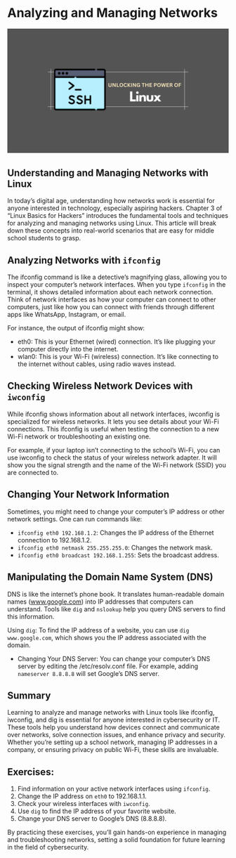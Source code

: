 # Analyzing and Managing Networks

![image](./img/linux-101.png)

## Understanding and Managing Networks with Linux
In today’s digital age, understanding how networks work is essential for anyone interested in technology, especially aspiring hackers. Chapter 3 of “Linux Basics for Hackers” introduces the fundamental tools and techniques for analyzing and managing networks using Linux. This article will break down these concepts into real-world scenarios that are easy for middle school students to grasp.

## Analyzing Networks with `ifconfig`
The ifconfig command is like a detective’s magnifying glass, allowing you to inspect your computer’s network interfaces. When you type `ifconfig` in the terminal, it shows detailed information about each network connection. Think of network interfaces as how your computer can connect to other computers, just like how you can connect with friends through different apps like WhatsApp, Instagram, or email.

For instance, the output of ifconfig might show:
- eth0: This is your Ethernet (wired) connection. It’s like plugging your computer directly into the internet.
- wlan0: This is your Wi-Fi (wireless) connection. It’s like connecting to the internet without cables, using radio waves instead.

## Checking Wireless Network Devices with `iwconfig`
While ifconfig shows information about all network interfaces, iwconfig is specialized for wireless networks. It lets you see details about your Wi-Fi connections. This ifconfig is useful when testing the connection to a new Wi-Fi network or troubleshooting an existing one.

For example, if your laptop isn’t connecting to the school’s Wi-Fi, you can use iwconfig to check the status of your wireless network adapter. It will show you the signal strength and the name of the Wi-Fi network (SSID) you are connected to.

## Changing Your Network Information
Sometimes, you might need to change your computer’s IP address or other network settings. One can run commands like:
- `ifconfig eth0 192.168.1.2`: Changes the IP address of the Ethernet connection to 192.168.1.2.
- `ifconfig eth0 netmask 255.255.255.0`: Changes the network mask.
- `ifconfig eth0 broadcast 192.168.1.255`: Sets the broadcast address.

## Manipulating the Domain Name System (DNS)
DNS is like the internet’s phone book. It translates human-readable domain names (www.google.com) into IP addresses that computers can understand. Tools like `dig` and `nslookup` help you query DNS servers to find this information.

Using `dig`: To find the IP address of a website, you can use `dig www.google.com`, which shows you the IP address associated with the domain.
- Changing Your DNS Server: You can change your computer’s DNS server by editing the /etc/resolv.conf file. For example, adding `nameserver 8.8.8.8` will set Google’s DNS server.

## Summary
Learning to analyze and manage networks with Linux tools like ifconfig, iwconfig, and dig is essential for anyone interested in cybersecurity or IT. These tools help you understand how devices connect and communicate over networks, solve connection issues, and enhance privacy and security. Whether you’re setting up a school network, managing IP addresses in a company, or ensuring privacy on public Wi-Fi, these skills are invaluable.

## Exercises:
1. Find information on your active network interfaces using `ifconfig`.
2. Change the IP address on `eth0` to 192.168.1.1.
3. Check your wireless interfaces with `iwconfig`.
4. Use `dig` to find the IP address of your favorite website.
5. Change your DNS server to Google’s DNS (8.8.8.8).

By practicing these exercises, you’ll gain hands-on experience in managing and troubleshooting networks, setting a solid foundation for future learning in the field of cybersecurity.
